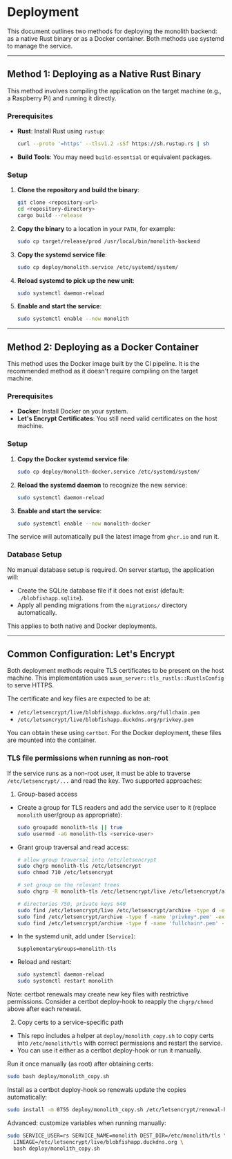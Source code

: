 # Deployment

This document outlines two methods for deploying the monolith backend: as a native Rust binary or as a Docker container. Both methods use systemd to manage the service.

---

## Method 1: Deploying as a Native Rust Binary

This method involves compiling the application on the target machine (e.g., a Raspberry Pi) and running it directly.

### Prerequisites
- **Rust**: Install Rust using `rustup`:
  ```bash
  curl --proto '=https' --tlsv1.2 -sSf https://sh.rustup.rs | sh
  ```
- **Build Tools**: You may need `build-essential` or equivalent packages.

### Setup
1.  **Clone the repository and build the binary**:
    ```bash
    git clone <repository-url>
    cd <repository-directory>
    cargo build --release
    ```
2.  **Copy the binary** to a location in your `PATH`, for example:
    ```bash
    sudo cp target/release/prod /usr/local/bin/monolith-backend
    ```
3.  **Copy the systemd service file**:
    ```bash
    sudo cp deploy/monolith.service /etc/systemd/system/
    ```
4.  **Reload systemd to pick up the new unit**:
    ```bash
    sudo systemctl daemon-reload
    ```
5.  **Enable and start the service**:
    ```bash
    sudo systemctl enable --now monolith
    ```

---

## Method 2: Deploying as a Docker Container

This method uses the Docker image built by the CI pipeline. It is the recommended method as it doesn't require compiling on the target machine.

### Prerequisites
- **Docker**: Install Docker on your system.
- **Let's Encrypt Certificates**: You still need valid certificates on the host machine.

### Setup
1.  **Copy the Docker systemd service file**:
    ```bash
    sudo cp deploy/monolith-docker.service /etc/systemd/system/
    ```
2.  **Reload the systemd daemon** to recognize the new service:
    ```bash
    sudo systemctl daemon-reload
    ```
3.  **Enable and start the service**:
    ```bash
    sudo systemctl enable --now monolith-docker
    ```
The service will automatically pull the latest image from `ghcr.io` and run it.

### Database Setup

No manual database setup is required. On server startup, the application will:
- Create the SQLite database file if it does not exist (default: `./blobfishapp.sqlite`).
- Apply all pending migrations from the `migrations/` directory automatically.

This applies to both native and Docker deployments.

---

## Common Configuration: Let's Encrypt

Both deployment methods require TLS certificates to be present on the host machine. This implementation uses `axum_server::tls_rustls::RustlsConfig` to serve HTTPS.

The certificate and key files are expected to be at:
- `/etc/letsencrypt/live/blobfishapp.duckdns.org/fullchain.pem`
- `/etc/letsencrypt/live/blobfishapp.duckdns.org/privkey.pem`

You can obtain these using `certbot`. For the Docker deployment, these files are mounted into the container.

### TLS file permissions when running as non-root
If the service runs as a non-root user, it must be able to traverse `/etc/letsencrypt/...` and read the key. Two supported approaches:

1) Group-based access
- Create a group for TLS readers and add the service user to it (replace `monolith` user/group as appropriate):
  ```bash
  sudo groupadd monolith-tls || true
  sudo usermod -aG monolith-tls <service-user>
  ```
- Grant group traversal and read access:
  ```bash
  # allow group traversal into /etc/letsencrypt
  sudo chgrp monolith-tls /etc/letsencrypt
  sudo chmod 710 /etc/letsencrypt

  # set group on the relevant trees
  sudo chgrp -R monolith-tls /etc/letsencrypt/live /etc/letsencrypt/archive

  # directories 750, private keys 640
  sudo find /etc/letsencrypt/live /etc/letsencrypt/archive -type d -exec chmod 750 {} \;
  sudo find /etc/letsencrypt/archive -type f -name 'privkey*.pem' -exec chmod 640 {} \;
  sudo find /etc/letsencrypt/archive -type f -name 'fullchain*.pem' -exec chmod 640 {} \;
  ```
- In the systemd unit, add under `[Service]`:
  ```
  SupplementaryGroups=monolith-tls
  ```
- Reload and restart:
  ```bash
  sudo systemctl daemon-reload
  sudo systemctl restart monolith
  ```

Note: certbot renewals may create new key files with restrictive permissions. Consider a certbot deploy-hook to reapply the `chgrp/chmod` above after each renewal.

2) Copy certs to a service-specific path
- This repo includes a helper at `deploy/monolith_copy.sh` to copy certs into `/etc/monolith/tls` with correct permissions and restart the service.
- You can use it either as a certbot deploy-hook or run it manually.

Run it once manually (as root) after obtaining certs:
```bash
sudo bash deploy/monolith_copy.sh
```

Install as a certbot deploy-hook so renewals update the copies automatically:
```bash
sudo install -m 0755 deploy/monolith_copy.sh /etc/letsencrypt/renewal-hooks/deploy/monolith_copy.sh
```

Advanced: customize variables when running manually:
```bash
sudo SERVICE_USER=rs SERVICE_NAME=monolith DEST_DIR=/etc/monolith/tls \
  LINEAGE=/etc/letsencrypt/live/blobfishapp.duckdns.org \
  bash deploy/monolith_copy.sh
```
